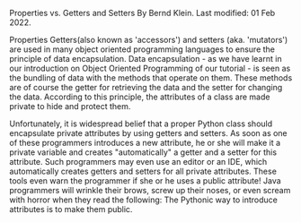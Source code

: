 Properties vs. Getters and Setters
By Bernd Klein. Last modified: 01 Feb 2022.

Properties
Getters(also known as 'accessors') and setters (aka. 'mutators') are used in many object oriented programming languages to ensure the principle of data encapsulation. Data encapsulation - as we have learnt in our introduction on Object Oriented Programming of our tutorial - is seen as the bundling of data with the methods that operate on them. These methods are of course the getter for retrieving the data and the setter for changing the data. According to this principle, the attributes of a class are made private to hide and protect them.

Unfortunately, it is widespread belief that a proper Python class should encapsulate private attributes by using getters and setters. As soon as one of these programmers introduces a new attribute, he or she will make it a private variable and creates "automatically" a getter and a setter for this attribute. Such programmers may even use an editor or an IDE, which automatically creates getters and setters for all private attributes. These tools even warn the programmer if she or he uses a public attribute! Java programmers will wrinkle their brows, screw up their noses, or even scream with horror when they read the following: The Pythonic way to introduce attributes is to make them public.